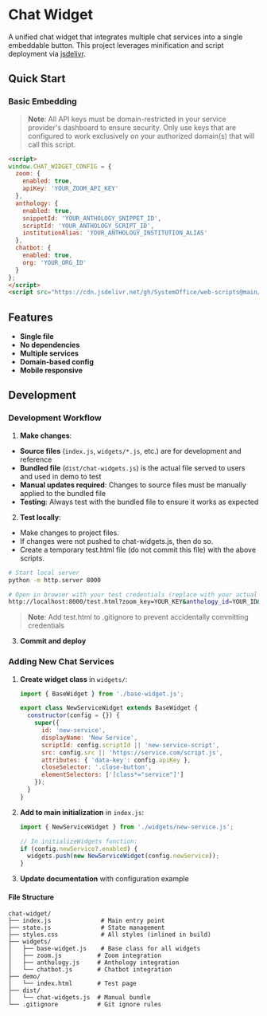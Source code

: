 # Chat Widget

A unified chat widget that integrates multiple chat services into a single embeddable button. This project leverages minification and script deployment via [jsdelivr](https://www.jsdelivr.com/).

## Quick Start

### Basic Embedding

> **Note**: All API keys must be domain-restricted in your service provider's dashboard to ensure security. Only use keys that are configured to work exclusively on your authorized domain(s) that will call this script.

```html
<script>
window.CHAT_WIDGET_CONFIG = {
  zoom: { 
    enabled: true, 
    apiKey: 'YOUR_ZOOM_API_KEY'
  },
  anthology: { 
    enabled: true, 
    snippetId: 'YOUR_ANTHOLOGY_SNIPPET_ID',
    scriptId: 'YOUR_ANTHOLOGY_SCRIPT_ID',
    institutionAlias: 'YOUR_ANTHOLOGY_INSTITUTION_ALIAS'
  },
  chatbot: { 
    enabled: true, 
    org: 'YOUR_ORG_ID'
  }
};
</script>
<script src="https://cdn.jsdelivr.net/gh/SystemOffice/web-scripts@main/projects/chat-widgets/dist/chat-widgets.min.js"></script>
```

## Features

- **Single file**
- **No dependencies**
- **Multiple services**
- **Domain-based config**
- **Mobile responsive**

## Development

### Development Workflow

1. **Make changes**:
- **Source files** (`index.js`, `widgets/*.js`, etc.) are for development and reference
- **Bundled file** (`dist/chat-widgets.js`) is the actual file served to users and used in demo to test
- **Manual updates required**: Changes to source files must be manually applied to the bundled file
- **Testing**: Always test with the bundled file to ensure it works as expected

2. **Test locally**:
  - Make changes to project files.
  - If changes were not pushed to chat-widgets.js, then do so.
  - Create a temporary test.html file (do not commit this file) with the above scripts.

   ```bash
   # Start local server
   python -m http.server 8000
   
   # Open in browser with your test credentials (replace with your actual keys)
   http://localhost:8000/test.html?zoom_key=YOUR_KEY&anthology_id=YOUR_ID&org_id=YOUR_ORG
   ```

   > **Note**: Add test.html to .gitignore to prevent accidentally committing credentials

3. **Commit and deploy**

### Adding New Chat Services

1. **Create widget class** in `widgets/`:
   ```javascript
   import { BaseWidget } from './base-widget.js';
   
   export class NewServiceWidget extends BaseWidget {
     constructor(config = {}) {
       super({
         id: 'new-service',
         displayName: 'New Service',
         scriptId: config.scriptId || 'new-service-script',
         src: config.src || 'https://service.com/script.js',
         attributes: { 'data-key': config.apiKey },
         closeSelector: '.close-button',
         elementSelectors: ['[class*="service"]']
       });
     }
   }
   ```

2. **Add to main initialization** in `index.js`:
   ```javascript
   import { NewServiceWidget } from './widgets/new-service.js';
   
   // In initializeWidgets function:
   if (config.newService?.enabled) {
     widgets.push(new NewServiceWidget(config.newService));
   }
   ```

3. **Update documentation** with configuration example

#### File Structure
```
chat-widget/
├── index.js              # Main entry point
├── state.js              # State management
├── styles.css            # All styles (inlined in build)
├── widgets/
│   ├── base-widget.js    # Base class for all widgets
│   ├── zoom.js          # Zoom integration
│   ├── anthology.js     # Anthology integration
│   └── chatbot.js       # Chatbot integration
├── demo/
│   └── index.html       # Test page
├── dist/
│   └── chat-widgets.js  # Manual bundle
└── .gitignore           # Git ignore rules
```
